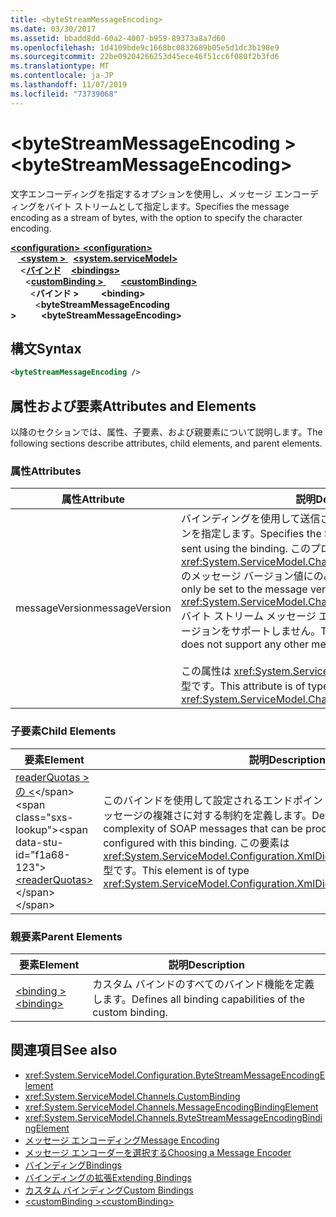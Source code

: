 ```yaml
---
title: <byteStreamMessageEncoding>
ms.date: 03/30/2017
ms.assetid: bbadd8dd-60a2-4007-b959-89373a8a7d60
ms.openlocfilehash: 1d4109bde9c1668bc0832689b05e5d1dc3b198e9
ms.sourcegitcommit: 22be09204266253d45ece46f51cc6f080f2b3fd6
ms.translationtype: MT
ms.contentlocale: ja-JP
ms.lasthandoff: 11/07/2019
ms.locfileid: "73739068"
---
```

# <a name="bytestreammessageencoding"></a><span data-ttu-id="f1a68-101">\<byteStreamMessageEncoding ></span><span class="sxs-lookup"><span data-stu-id="f1a68-101">\<byteStreamMessageEncoding></span></span>
<span data-ttu-id="f1a68-102">文字エンコーディングを指定するオプションを使用し、メッセージ エンコーディングをバイト ストリームとして指定します。</span><span class="sxs-lookup"><span data-stu-id="f1a68-102">Specifies the message encoding as a stream of bytes, with the option to specify the character encoding.</span></span>  
  
<span data-ttu-id="f1a68-103">[ **\<configuration>** ](../configuration-element.md)</span><span class="sxs-lookup"><span data-stu-id="f1a68-103">[**\<configuration>**](../configuration-element.md)</span></span>\
<span data-ttu-id="f1a68-104">&nbsp; &nbsp;[ **\<system >** ](system-servicemodel.md) </span><span class="sxs-lookup"><span data-stu-id="f1a68-104">&nbsp;&nbsp;[**\<system.serviceModel>**](system-servicemodel.md)</span></span>\
<span data-ttu-id="f1a68-105">&nbsp;&nbsp;&nbsp;&nbsp;\<[**バインド**](bindings.md)</span><span class="sxs-lookup"><span data-stu-id="f1a68-105">&nbsp;&nbsp;&nbsp;&nbsp;[**\<bindings>**](bindings.md)</span></span>\
<span data-ttu-id="f1a68-106">&nbsp;&nbsp;&nbsp;&nbsp;&nbsp;&nbsp;\<[**customBinding >** ](custombinding.md)</span><span class="sxs-lookup"><span data-stu-id="f1a68-106">&nbsp;&nbsp;&nbsp;&nbsp;&nbsp;&nbsp;[**\<customBinding>**](custombinding.md)</span></span>\
<span data-ttu-id="f1a68-107">&nbsp;&nbsp;&nbsp;&nbsp;&nbsp;&nbsp;&nbsp;&nbsp;\<**バインド >** </span><span class="sxs-lookup"><span data-stu-id="f1a68-107">&nbsp;&nbsp;&nbsp;&nbsp;&nbsp;&nbsp;&nbsp;&nbsp;**\<binding>**</span></span>\
<span data-ttu-id="f1a68-108">&nbsp;&nbsp;&nbsp;&nbsp;&nbsp;&nbsp;&nbsp;&nbsp;&nbsp;&nbsp;\<**byteStreamMessageEncoding >**</span><span class="sxs-lookup"><span data-stu-id="f1a68-108">&nbsp;&nbsp;&nbsp;&nbsp;&nbsp;&nbsp;&nbsp;&nbsp;&nbsp;&nbsp;**\<byteStreamMessageEncoding>**</span></span>  
  
## <a name="syntax"></a><span data-ttu-id="f1a68-109">構文</span><span class="sxs-lookup"><span data-stu-id="f1a68-109">Syntax</span></span>  
  
```xml  
<byteStreamMessageEncoding />
```  
  
## <a name="attributes-and-elements"></a><span data-ttu-id="f1a68-110">属性および要素</span><span class="sxs-lookup"><span data-stu-id="f1a68-110">Attributes and Elements</span></span>  
 <span data-ttu-id="f1a68-111">以降のセクションでは、属性、子要素、および親要素について説明します。</span><span class="sxs-lookup"><span data-stu-id="f1a68-111">The following sections describe attributes, child elements, and parent elements.</span></span>  
  
### <a name="attributes"></a><span data-ttu-id="f1a68-112">属性</span><span class="sxs-lookup"><span data-stu-id="f1a68-112">Attributes</span></span>  
  
|<span data-ttu-id="f1a68-113">属性</span><span class="sxs-lookup"><span data-stu-id="f1a68-113">Attribute</span></span>|<span data-ttu-id="f1a68-114">説明</span><span class="sxs-lookup"><span data-stu-id="f1a68-114">Description</span></span>|  
|---------------|-----------------|  
|<span data-ttu-id="f1a68-115">messageVersion</span><span class="sxs-lookup"><span data-stu-id="f1a68-115">messageVersion</span></span>|<span data-ttu-id="f1a68-116">バインディングを使用して送信されたメッセージの SOAP バージョンを指定します。</span><span class="sxs-lookup"><span data-stu-id="f1a68-116">Specifies the SOAP version of the messages sent using the binding.</span></span> <span data-ttu-id="f1a68-117">このプロパティは、<xref:System.ServiceModel.Channels.MessageVersion.None%2A> のメッセージ バージョン値にのみ設定できます。</span><span class="sxs-lookup"><span data-stu-id="f1a68-117">This property can only be set to the message version value of <xref:System.ServiceModel.Channels.MessageVersion.None%2A>.</span></span> <span data-ttu-id="f1a68-118">バイト ストリーム メッセージ エンコーダーは、他のメッセージ バージョンをサポートしません。</span><span class="sxs-lookup"><span data-stu-id="f1a68-118">The byte stream message encoder does not support any other message versions.</span></span><br /><br /> <span data-ttu-id="f1a68-119">この属性は <xref:System.ServiceModel.Channels.MessageVersion> 型です。</span><span class="sxs-lookup"><span data-stu-id="f1a68-119">This attribute is of type <xref:System.ServiceModel.Channels.MessageVersion>.</span></span>|  
  
### <a name="child-elements"></a><span data-ttu-id="f1a68-120">子要素</span><span class="sxs-lookup"><span data-stu-id="f1a68-120">Child Elements</span></span>  
  
|<span data-ttu-id="f1a68-121">要素</span><span class="sxs-lookup"><span data-stu-id="f1a68-121">Element</span></span>|<span data-ttu-id="f1a68-122">説明</span><span class="sxs-lookup"><span data-stu-id="f1a68-122">Description</span></span>|  
|-------------|-----------------|  
|<span data-ttu-id="f1a68-123">[readerQuotas > の \<](https://docs.microsoft.com/previous-versions/dotnet/netframework-4.0/ms731325(v=vs.100))</span><span class="sxs-lookup"><span data-stu-id="f1a68-123">[\<readerQuotas>](https://docs.microsoft.com/previous-versions/dotnet/netframework-4.0/ms731325(v=vs.100))</span></span>|<span data-ttu-id="f1a68-124">このバインドを使用して設定されるエンドポイントにより処理可能な、SOAP メッセージの複雑さに対する制約を定義します。</span><span class="sxs-lookup"><span data-stu-id="f1a68-124">Defines the constraints on the complexity of SOAP messages that can be processed by endpoints configured with this binding.</span></span> <span data-ttu-id="f1a68-125">この要素は <xref:System.ServiceModel.Configuration.XmlDictionaryReaderQuotasElement> 型です。</span><span class="sxs-lookup"><span data-stu-id="f1a68-125">This element is of type <xref:System.ServiceModel.Configuration.XmlDictionaryReaderQuotasElement>.</span></span>|  
  
### <a name="parent-elements"></a><span data-ttu-id="f1a68-126">親要素</span><span class="sxs-lookup"><span data-stu-id="f1a68-126">Parent Elements</span></span>  
  
|<span data-ttu-id="f1a68-127">要素</span><span class="sxs-lookup"><span data-stu-id="f1a68-127">Element</span></span>|<span data-ttu-id="f1a68-128">説明</span><span class="sxs-lookup"><span data-stu-id="f1a68-128">Description</span></span>|  
|-------------|-----------------|  
|[<span data-ttu-id="f1a68-129">\<binding ></span><span class="sxs-lookup"><span data-stu-id="f1a68-129">\<binding></span></span>](bindings.md)|<span data-ttu-id="f1a68-130">カスタム バインドのすべてのバインド機能を定義します。</span><span class="sxs-lookup"><span data-stu-id="f1a68-130">Defines all binding capabilities of the custom binding.</span></span>|  
  
## <a name="see-also"></a><span data-ttu-id="f1a68-131">関連項目</span><span class="sxs-lookup"><span data-stu-id="f1a68-131">See also</span></span>

- <xref:System.ServiceModel.Configuration.ByteStreamMessageEncodingElement>
- <xref:System.ServiceModel.Channels.CustomBinding>
- <xref:System.ServiceModel.Channels.MessageEncodingBindingElement>
- <xref:System.ServiceModel.Channels.ByteStreamMessageEncodingBindingElement>
- [<span data-ttu-id="f1a68-132">メッセージ エンコーディング</span><span class="sxs-lookup"><span data-stu-id="f1a68-132">Message Encoding</span></span>](message-encoding.md)
- [<span data-ttu-id="f1a68-133">メッセージ エンコーダーを選択する</span><span class="sxs-lookup"><span data-stu-id="f1a68-133">Choosing a Message Encoder</span></span>](../../../wcf/feature-details/choosing-a-message-encoder.md)
- [<span data-ttu-id="f1a68-134">バインディング</span><span class="sxs-lookup"><span data-stu-id="f1a68-134">Bindings</span></span>](../../../wcf/bindings.md)
- [<span data-ttu-id="f1a68-135">バインディングの拡張</span><span class="sxs-lookup"><span data-stu-id="f1a68-135">Extending Bindings</span></span>](../../../wcf/extending/extending-bindings.md)
- [<span data-ttu-id="f1a68-136">カスタム バインディング</span><span class="sxs-lookup"><span data-stu-id="f1a68-136">Custom Bindings</span></span>](../../../wcf/extending/custom-bindings.md)
- [<span data-ttu-id="f1a68-137">\<customBinding ></span><span class="sxs-lookup"><span data-stu-id="f1a68-137">\<customBinding></span></span>](custombinding.md)
